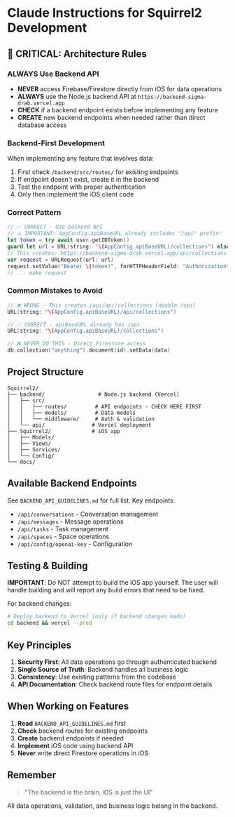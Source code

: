 # Claude Instructions for Squirrel2 Development

## 🚨 CRITICAL: Architecture Rules

### ALWAYS Use Backend API
- **NEVER** access Firebase/Firestore directly from iOS for data operations
- **ALWAYS** use the Node.js backend API at `https://backend-sigma-drab.vercel.app`
- **CHECK** if a backend endpoint exists before implementing any feature
- **CREATE** new backend endpoints when needed rather than direct database access

### Backend-First Development
When implementing any feature that involves data:
1. First check `/backend/src/routes/` for existing endpoints
2. If endpoint doesn't exist, create it in the backend
3. Test the endpoint with proper authentication
4. Only then implement the iOS client code

### Correct Pattern
```swift
// ✅ CORRECT - Use backend API
// ⚠️ IMPORTANT: AppConfig.apiBaseURL already includes "/api" prefix!
let token = try await user.getIDToken()
guard let url = URL(string: "\(AppConfig.apiBaseURL)/collections") else { return }
// This creates: https://backend-sigma-drab.vercel.app/api/collections
var request = URLRequest(url: url)
request.setValue("Bearer \(token)", forHTTPHeaderField: "Authorization")
// ... make request
```

### Common Mistakes to Avoid
```swift
// ❌ WRONG - This creates /api/api/collections (double /api)
URL(string: "\(AppConfig.apiBaseURL)/api/collections")

// ✅ CORRECT - apiBaseURL already has /api
URL(string: "\(AppConfig.apiBaseURL)/collections")

// ❌ NEVER DO THIS - Direct Firestore access
db.collection("anything").document(id).setData(data)
```

## Project Structure

```
Squirrel2/
├── backend/                 # Node.js backend (Vercel)
│   ├── src/
│   │   ├── routes/         # API endpoints - CHECK HERE FIRST
│   │   ├── models/         # Data models
│   │   └── middleware/     # Auth & validation
│   └── api/               # Vercel deployment
├── Squirrel2/             # iOS app
│   ├── Models/
│   ├── Views/
│   ├── Services/
│   └── Config/
└── docs/
```

## Available Backend Endpoints

See `BACKEND_API_GUIDELINES.md` for full list. Key endpoints:
- `/api/conversations` - Conversation management
- `/api/messages` - Message operations
- `/api/tasks` - Task management
- `/api/spaces` - Space operations
- `/api/config/openai-key` - Configuration

## Testing & Building

**IMPORTANT**: Do NOT attempt to build the iOS app yourself. The user will handle building and will report any build errors that need to be fixed.

For backend changes:
```bash
# Deploy backend to Vercel (only if backend changes made)
cd backend && vercel --prod
```

## Key Principles

1. **Security First**: All data operations go through authenticated backend
2. **Single Source of Truth**: Backend handles all business logic
3. **Consistency**: Use existing patterns from the codebase
4. **API Documentation**: Check backend route files for endpoint details

## When Working on Features

1. **Read** `BACKEND_API_GUIDELINES.md` first
2. **Check** backend routes for existing endpoints
3. **Create** backend endpoints if needed
4. **Implement** iOS code using backend API
5. **Never** write direct Firestore operations in iOS

## Remember

> "The backend is the brain, iOS is just the UI"

All data operations, validation, and business logic belong in the backend.